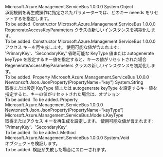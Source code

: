 <Type Name="RegenerateAccessKeyParameters" FullName="Microsoft.Azure.Management.ServiceBus.Models.RegenerateAccessKeyParameters">
  <TypeSignature Language="C#" Value="public class RegenerateAccessKeyParameters" />
  <TypeSignature Language="ILAsm" Value=".class public auto ansi beforefieldinit RegenerateAccessKeyParameters extends System.Object" />
  <TypeSignature Language="DocId" Value="T:Microsoft.Azure.Management.ServiceBus.Models.RegenerateAccessKeyParameters" />
  <TypeSignature Language="VB.NET" Value="Public Class RegenerateAccessKeyParameters" />
  <TypeSignature Language="F#" Value="type RegenerateAccessKeyParameters = class" />
  <AssemblyInfo>
    <AssemblyName>Microsoft.Azure.Management.ServiceBus</AssemblyName>
    <AssemblyVersion>1.0.0.0</AssemblyVersion>
  </AssemblyInfo>
  <Base>
    <BaseTypeName>System.Object</BaseTypeName>
  </Base>
  <Interfaces />
  <Docs>
    <summary>
            承認規則を再生成操作に指定されたパラメーターでは、どのキー neeeds をリセットするを指定します。
            </summary>
    <remarks>To be added.</remarks>
  </Docs>
  <Members>
    <Member MemberName=".ctor">
      <MemberSignature Language="C#" Value="public RegenerateAccessKeyParameters ();" />
      <MemberSignature Language="ILAsm" Value=".method public hidebysig specialname rtspecialname instance void .ctor() cil managed" />
      <MemberSignature Language="DocId" Value="M:Microsoft.Azure.Management.ServiceBus.Models.RegenerateAccessKeyParameters.#ctor" />
      <MemberSignature Language="VB.NET" Value="Public Sub New ()" />
      <MemberType>Constructor</MemberType>
      <AssemblyInfo>
        <AssemblyName>Microsoft.Azure.Management.ServiceBus</AssemblyName>
        <AssemblyVersion>1.0.0.0</AssemblyVersion>
      </AssemblyInfo>
      <Parameters />
      <Docs>
        <summary>
            RegenerateAccessKeyParameters クラスの新しいインスタンスを初期化します。
            </summary>
        <remarks>To be added.</remarks>
      </Docs>
    </Member>
    <Member MemberName=".ctor">
      <MemberSignature Language="C#" Value="public RegenerateAccessKeyParameters (Microsoft.Azure.Management.ServiceBus.Models.KeyType keyType, string key = null);" />
      <MemberSignature Language="ILAsm" Value=".method public hidebysig specialname rtspecialname instance void .ctor(valuetype Microsoft.Azure.Management.ServiceBus.Models.KeyType keyType, string key) cil managed" />
      <MemberSignature Language="DocId" Value="M:Microsoft.Azure.Management.ServiceBus.Models.RegenerateAccessKeyParameters.#ctor(Microsoft.Azure.Management.ServiceBus.Models.KeyType,System.String)" />
      <MemberSignature Language="F#" Value="new Microsoft.Azure.Management.ServiceBus.Models.RegenerateAccessKeyParameters : Microsoft.Azure.Management.ServiceBus.Models.KeyType * string -&gt; Microsoft.Azure.Management.ServiceBus.Models.RegenerateAccessKeyParameters" Usage="new Microsoft.Azure.Management.ServiceBus.Models.RegenerateAccessKeyParameters (keyType, key)" />
      <MemberType>Constructor</MemberType>
      <AssemblyInfo>
        <AssemblyName>Microsoft.Azure.Management.ServiceBus</AssemblyName>
        <AssemblyVersion>1.0.0.0</AssemblyVersion>
      </AssemblyInfo>
      <Parameters>
        <Parameter Name="keyType" Type="Microsoft.Azure.Management.ServiceBus.Models.KeyType" />
        <Parameter Name="key" Type="System.String" />
      </Parameters>
      <Docs>
        <param name="keyType">アクセス キーを再生成します。 使用可能な値が含まれます: 'PrimaryKey'、'SecondaryKey'</param>
        <param name="key">省略可能な KeyType 値または autogenerate keyType を設定するキー値を指定すると、キーの値がリセットされた場合</param>
        <summary>
            RegenerateAccessKeyParameters クラスの新しいインスタンスを初期化します。
            </summary>
        <remarks>To be added.</remarks>
      </Docs>
    </Member>
    <Member MemberName="Key">
      <MemberSignature Language="C#" Value="public string Key { get; set; }" />
      <MemberSignature Language="ILAsm" Value=".property instance string Key" />
      <MemberSignature Language="DocId" Value="P:Microsoft.Azure.Management.ServiceBus.Models.RegenerateAccessKeyParameters.Key" />
      <MemberSignature Language="VB.NET" Value="Public Property Key As String" />
      <MemberSignature Language="F#" Value="member this.Key : string with get, set" Usage="Microsoft.Azure.Management.ServiceBus.Models.RegenerateAccessKeyParameters.Key" />
      <MemberType>Property</MemberType>
      <AssemblyInfo>
        <AssemblyName>Microsoft.Azure.Management.ServiceBus</AssemblyName>
        <AssemblyVersion>1.0.0.0</AssemblyVersion>
      </AssemblyInfo>
      <Attributes>
        <Attribute>
          <AttributeName>Newtonsoft.Json.JsonProperty(PropertyName="key")</AttributeName>
        </Attribute>
      </Attributes>
      <ReturnValue>
        <ReturnType>System.String</ReturnType>
      </ReturnValue>
      <Docs>
        <summary>
            取得または設定 KeyType 値または autogenerate keyType を設定するキー値を指定すると、キーの値がリセットされた場合は、オプション
            </summary>
        <value>To be added.</value>
        <remarks>To be added.</remarks>
      </Docs>
    </Member>
    <Member MemberName="KeyType">
      <MemberSignature Language="C#" Value="public Microsoft.Azure.Management.ServiceBus.Models.KeyType KeyType { get; set; }" />
      <MemberSignature Language="ILAsm" Value=".property instance valuetype Microsoft.Azure.Management.ServiceBus.Models.KeyType KeyType" />
      <MemberSignature Language="DocId" Value="P:Microsoft.Azure.Management.ServiceBus.Models.RegenerateAccessKeyParameters.KeyType" />
      <MemberSignature Language="VB.NET" Value="Public Property KeyType As KeyType" />
      <MemberSignature Language="F#" Value="member this.KeyType : Microsoft.Azure.Management.ServiceBus.Models.KeyType with get, set" Usage="Microsoft.Azure.Management.ServiceBus.Models.RegenerateAccessKeyParameters.KeyType" />
      <MemberType>Property</MemberType>
      <AssemblyInfo>
        <AssemblyName>Microsoft.Azure.Management.ServiceBus</AssemblyName>
        <AssemblyVersion>1.0.0.0</AssemblyVersion>
      </AssemblyInfo>
      <Attributes>
        <Attribute>
          <AttributeName>Newtonsoft.Json.JsonProperty(PropertyName="keyType")</AttributeName>
        </Attribute>
      </Attributes>
      <ReturnValue>
        <ReturnType>Microsoft.Azure.Management.ServiceBus.Models.KeyType</ReturnType>
      </ReturnValue>
      <Docs>
        <summary>
            取得またはアクセス キーを再生成を設定します。 使用可能な値が含まれます: 'PrimaryKey'、'SecondaryKey'
            </summary>
        <value>To be added.</value>
        <remarks>To be added.</remarks>
      </Docs>
    </Member>
    <Member MemberName="Validate">
      <MemberSignature Language="C#" Value="public virtual void Validate ();" />
      <MemberSignature Language="ILAsm" Value=".method public hidebysig newslot virtual instance void Validate() cil managed" />
      <MemberSignature Language="DocId" Value="M:Microsoft.Azure.Management.ServiceBus.Models.RegenerateAccessKeyParameters.Validate" />
      <MemberSignature Language="VB.NET" Value="Public Overridable Sub Validate ()" />
      <MemberSignature Language="F#" Value="abstract member Validate : unit -&gt; unit&#xA;override this.Validate : unit -&gt; unit" Usage="regenerateAccessKeyParameters.Validate " />
      <MemberType>Method</MemberType>
      <AssemblyInfo>
        <AssemblyName>Microsoft.Azure.Management.ServiceBus</AssemblyName>
        <AssemblyVersion>1.0.0.0</AssemblyVersion>
      </AssemblyInfo>
      <ReturnValue>
        <ReturnType>System.Void</ReturnType>
      </ReturnValue>
      <Parameters />
      <Docs>
        <summary>
            オブジェクトを検証します。
            </summary>
        <remarks>To be added.</remarks>
        <exception cref="T:Microsoft.Rest.ValidationException">
            検証が失敗した場合にスローされます。
            </exception>
      </Docs>
    </Member>
  </Members>
</Type>